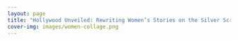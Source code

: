 ```yaml
---
layout: page
title: "Hollywood Unveiled: Rewriting Women’s Stories on the Silver Screen"
cover-img: images/women-collage.png
---
```


